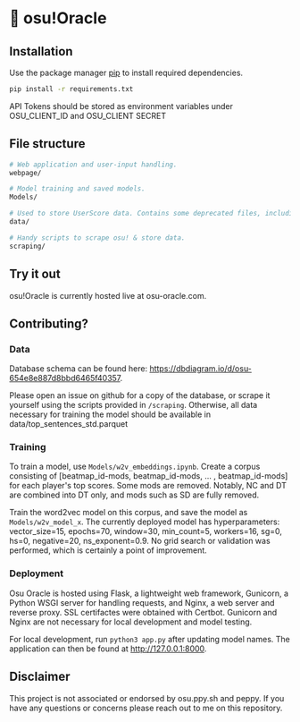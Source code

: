 # 🔮 osu!Oracle

## Installation

Use the package manager [pip](https://pip.pypa.io/en/stable/) to install required dependencies.

```bash
pip install -r requirements.txt
```
API Tokens should be stored as environment variables under
OSU_CLIENT_ID and OSU_CLIENT SECRET

## File structure

```bash
# Web application and user-input handling.
webpage/

# Model training and saved models.
Models/

# Used to store UserScore data. Contains some deprecated files, including classes.py, and make_tables.ipynb. Also contains parquet files generated from score data.
data/

# Handy scripts to scrape osu! & store data.
scraping/
```

## Try it out

osu!Oracle is currently hosted live at osu-oracle.com.

## Contributing?

### Data 

Database schema can be found here: <https://dbdiagram.io/d/osu-654e8e887d8bbd6465f40357>.

Please open an issue on github for a copy of the database, or scrape it yourself using the scripts provided in `/scraping`. Otherwise, all data necessary for training the model should be available in data/top_sentences_std.parquet

### Training 

To train a model, use `Models/w2v_embeddings.ipynb`. Create a corpus consisting of [beatmap_id-mods, beatmap_id-mods, ... , beatmap_id-mods] for each player's top scores. Some mods are removed. Notably, NC and DT are combined into DT only, and mods such as SD are fully removed.

Train the word2vec model on this corpus, and save the model as `Models/w2v_model_x`. The currently deployed model has hyperparameters: vector_size=15, epochs=70, window=30, min_count=5, workers=16, sg=0, hs=0, negative=20, ns_exponent=0.9. No grid search or validation was performed, which is certainly a point of improvement. 

### Deployment

Osu Oracle is hosted using Flask, a lightweight web framework, Gunicorn, a Python WSGI server for handling requests, and Nginx, a web server and reverse proxy. SSL certifactes were obtained with Certbot. Gunicorn and Nginx are not necessary for local development and model testing.

For local development, run `python3 app.py` after updating model names. The application can then be found at <http://127.0.0.1:8000>.

## Disclaimer

This project is not associated or endorsed by osu.ppy.sh and peppy. If you have any questions or concerns please reach out to me on this repository.
